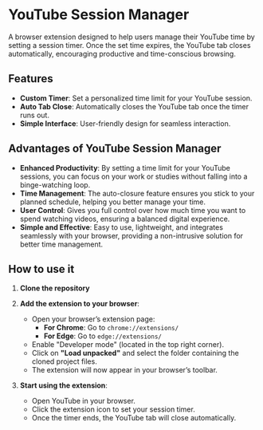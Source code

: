 # YouTube Session Manager

A browser extension designed to help users manage their YouTube time by setting a session timer. Once the set time expires, the YouTube tab closes automatically, encouraging productive and time-conscious browsing.

## Features

- **Custom Timer**: Set a personalized time limit for your YouTube session.
- **Auto Tab Close**: Automatically closes the YouTube tab once the timer runs out.
- **Simple Interface**: User-friendly design for seamless interaction.

## Advantages of YouTube Session Manager

- **Enhanced Productivity**: By setting a time limit for your YouTube sessions, you can focus on your work or studies without falling into a binge-watching loop.
- **Time Management**: The auto-closure feature ensures you stick to your planned schedule, helping you better manage your time.
- **User Control**: Gives you full control over how much time you want to spend watching videos, ensuring a balanced digital experience.
- **Simple and Effective**: Easy to use, lightweight, and integrates seamlessly with your browser, providing a non-intrusive solution for better time management.

## How to use it

1. **Clone the repository**

2. **Add the extension to your browser**:
   - Open your browser’s extension page:
     - **For Chrome**: Go to `chrome://extensions/`
     - **For Edge**: Go to `edge://extensions/`
   - Enable "Developer mode" (located in the top right corner).
   - Click on **"Load unpacked"** and select the folder containing the cloned project files.
   - The extension will now appear in your browser’s toolbar.

3. **Start using the extension**:
   - Open YouTube in your browser.
   - Click the extension icon to set your session timer.
   - Once the timer ends, the YouTube tab will close automatically.
